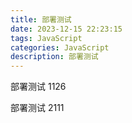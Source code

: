 ```yaml
---
title: 部署测试
date: 2023-12-15 22:23:15
tags: JavaScript
categories: JavaScript
description: 部署测试
---
```


部署测试  1126

部署测试 2111
